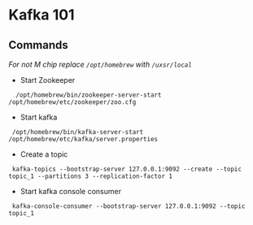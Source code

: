 # Kafka 101

## Commands

_For not M chip replace ```/opt/homebrew``` with ```/uxsr/local```_

* Start Zookeeper
```
  /opt/homebrew/bin/zookeeper-server-start /opt/homebrew/etc/zookeeper/zoo.cfg
```
* Start kafka
```
 /opt/homebrew/bin/kafka-server-start /opt/homebrew/etc/kafka/server.properties
```

* Create a topic 
```
 kafka-topics --bootstrap-server 127.0.0.1:9092 --create --topic topic_1 --partitions 3 --replication-factor 1
```

* Start kafka console consumer
```
 kafka-console-consumer --bootstrap-server 127.0.0.1:9092 --topic topic_1
```
